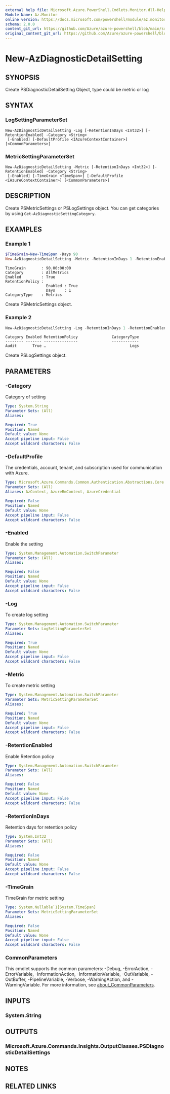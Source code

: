 ```yaml
---
external help file: Microsoft.Azure.PowerShell.Cmdlets.Monitor.dll-Help.xml
Module Name: Az.Monitor
online version: https://docs.microsoft.com/powershell/module/az.monitor/new-azdiagnosticdetailsetting
schema: 2.0.0
content_git_url: https://github.com/Azure/azure-powershell/blob/main/src/Monitor/Monitor/help/New-AzDiagnosticDetailSetting.md
original_content_git_url: https://github.com/Azure/azure-powershell/blob/main/src/Monitor/Monitor/help/New-AzDiagnosticDetailSetting.md
---
```


# New-AzDiagnosticDetailSetting

## SYNOPSIS
Create PSDiagnosticDetailSetting Object, type could be metric or log

## SYNTAX

### LogSettingParameterSet
```
New-AzDiagnosticDetailSetting -Log [-RetentionInDays <Int32>] [-RetentionEnabled] -Category <String>
 [-Enabled] [-DefaultProfile <IAzureContextContainer>] [<CommonParameters>]
```

### MetricSettingParameterSet
```
New-AzDiagnosticDetailSetting -Metric [-RetentionInDays <Int32>] [-RetentionEnabled] -Category <String>
 [-Enabled] [-TimeGrain <TimeSpan>] [-DefaultProfile <IAzureContextContainer>] [<CommonParameters>]
```

## DESCRIPTION
Create PSMetricSettings or PSLogSettings object. 
You can get categories by using `Get-AzDiagnosticSettingCategory`.

## EXAMPLES

### Example 1
```powershell
$TimeGrain=New-TimeSpan -Days 90
New-AzDiagnosticDetailSetting -Metric -RetentionInDays 1 -RetentionEnabled -Category AllMetrics -Enabled -TimeGrain $TimeGrain
```

```output
TimeGrain       : 90.00:00:00
Category        : AllMetrics
Enabled         : True
RetentionPolicy :
                  Enabled : True
                  Days    : 1
CategoryType    : Metrics
```

Create PSMetricSettings object.

### Example 2
```powershell
New-AzDiagnosticDetailSetting -Log -RetentionInDays 1 -RetentionEnabled -Category Audit -Enabled
```

```output
Category Enabled RetentionPolicy               CategoryType
-------- ------- ---------------               ------------
Audit       True …                                     Logs
```

Create PSLogSettings object.

## PARAMETERS

### -Category
Category of setting

```yaml
Type: System.String
Parameter Sets: (All)
Aliases:

Required: True
Position: Named
Default value: None
Accept pipeline input: False
Accept wildcard characters: False
```

### -DefaultProfile
The credentials, account, tenant, and subscription used for communication with Azure.

```yaml
Type: Microsoft.Azure.Commands.Common.Authentication.Abstractions.Core.IAzureContextContainer
Parameter Sets: (All)
Aliases: AzContext, AzureRmContext, AzureCredential

Required: False
Position: Named
Default value: None
Accept pipeline input: False
Accept wildcard characters: False
```

### -Enabled
Enable the setting

```yaml
Type: System.Management.Automation.SwitchParameter
Parameter Sets: (All)
Aliases:

Required: False
Position: Named
Default value: None
Accept pipeline input: False
Accept wildcard characters: False
```

### -Log
To create log setting

```yaml
Type: System.Management.Automation.SwitchParameter
Parameter Sets: LogSettingParameterSet
Aliases:

Required: True
Position: Named
Default value: None
Accept pipeline input: False
Accept wildcard characters: False
```

### -Metric
To create metric setting

```yaml
Type: System.Management.Automation.SwitchParameter
Parameter Sets: MetricSettingParameterSet
Aliases:

Required: True
Position: Named
Default value: None
Accept pipeline input: False
Accept wildcard characters: False
```

### -RetentionEnabled
Enable Retention policy

```yaml
Type: System.Management.Automation.SwitchParameter
Parameter Sets: (All)
Aliases:

Required: False
Position: Named
Default value: None
Accept pipeline input: False
Accept wildcard characters: False
```

### -RetentionInDays
Retention days for retention policy

```yaml
Type: System.Int32
Parameter Sets: (All)
Aliases:

Required: False
Position: Named
Default value: None
Accept pipeline input: False
Accept wildcard characters: False
```

### -TimeGrain
TimeGrain for metric setting

```yaml
Type: System.Nullable`1[System.TimeSpan]
Parameter Sets: MetricSettingParameterSet
Aliases:

Required: False
Position: Named
Default value: None
Accept pipeline input: False
Accept wildcard characters: False
```

### CommonParameters
This cmdlet supports the common parameters: -Debug, -ErrorAction, -ErrorVariable, -InformationAction, -InformationVariable, -OutVariable, -OutBuffer, -PipelineVariable, -Verbose, -WarningAction, and -WarningVariable. For more information, see [about_CommonParameters](http://go.microsoft.com/fwlink/?LinkID=113216).

## INPUTS

### System.String

## OUTPUTS

### Microsoft.Azure.Commands.Insights.OutputClasses.PSDiagnosticDetailSettings

## NOTES

## RELATED LINKS
